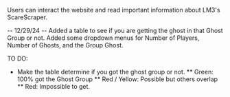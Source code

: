 Users can interact the website and read important information about LM3's ScareScraper.

-- 12/29/24 --
Added a table to see if you are getting the ghost in that Ghost Group or not.
Added some dropdown menus for Number of Players, Number of Ghosts, and the Group Ghost.

TO DO:
* Make the table determine if you got the ghost group or not.
** Green: 100% got the Ghost Group
** Red / Yellow: Possible but others overlap
** Red: Impossible to get.
